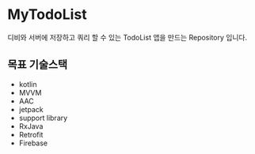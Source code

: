 # MyTodoList

디비와 서버에 저장하고 쿼리 할 수 있는 TodoList 앱을 만드는 Repository 입니다.

## 목표 기술스택
 - kotlin
 - MVVM
 - AAC
 - jetpack
 - support library
 - RxJava
 - Retrofit
 - Firebase
